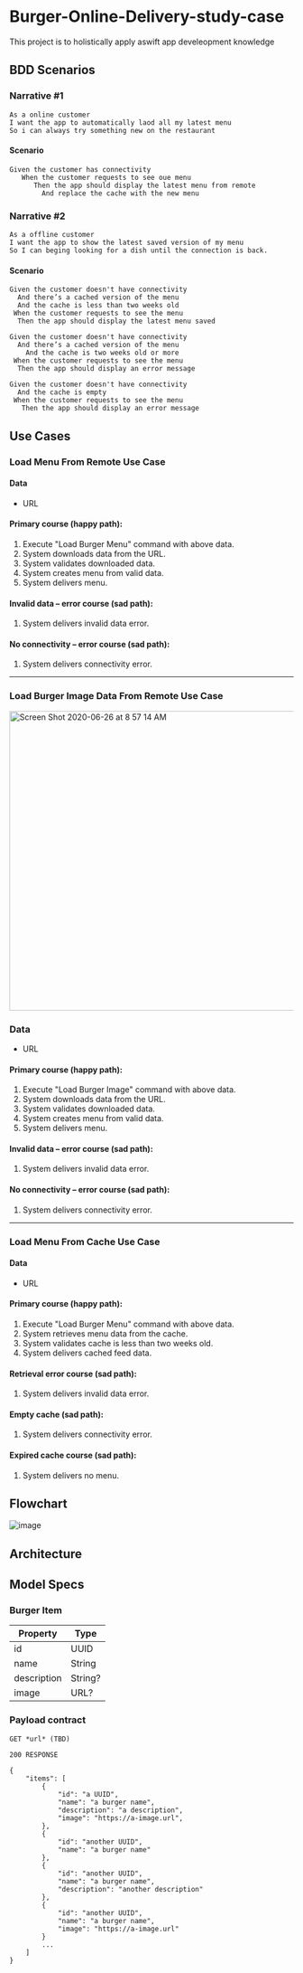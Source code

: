 # Burger-Online-Delivery-study-case

This project is to holistically apply aswift app develeopment knowledge

## BDD Scenarios

### Narrative #1

```
As a online customer
I want the app to automatically laod all my latest menu
So i can always try something new on the restaurant
```

#### Scenario 
```
Given the customer has connectivity
   When the customer requests to see oue menu
      Then the app should display the latest menu from remote
        And replace the cache with the new menu    
```

### Narrative #2

```
As a offline customer
I want the app to show the latest saved version of my menu
So I can beging looking for a dish until the connection is back.
```

#### Scenario 
```
Given the customer doesn't have connectivity
  And there’s a cached version of the menu
  And the cache is less than two weeks old
 When the customer requests to see the menu
  Then the app should display the latest menu saved

Given the customer doesn't have connectivity
  And there’s a cached version of the menu
    And the cache is two weeks old or more
 When the customer requests to see the menu
  Then the app should display an error message

Given the customer doesn't have connectivity
  And the cache is empty
 When the customer requests to see the menu
   Then the app should display an error message 
```

## Use Cases

### Load Menu From Remote Use Case

#### Data
   * URL
   
#### Primary course (happy path):
   1. Execute "Load Burger Menu" command with above data.
   1. System downloads data from the URL.
   1. System validates downloaded data.
   1. System creates menu from valid data.
   1. System delivers menu.

#### Invalid data – error course (sad path):
   1. System delivers invalid data error.

#### No connectivity – error course (sad path):
   1. System delivers connectivity error.

---

### Load Burger Image Data From Remote Use Case
<img width="530" alt="Screen Shot 2020-06-26 at 8 57 14 AM" src="https://user-images.githubusercontent.com/19692076/85865241-3540d580-b78b-11ea-965e-303f38fa8b17.png">

### Data
   * URL
   
#### Primary course (happy path):
   1. Execute "Load Burger Image" command with above data.
   1. System downloads data from the URL.
   1. System validates downloaded data.
   1. System creates menu from valid data.
   1. System delivers menu.

#### Invalid data – error course (sad path):
   1. System delivers invalid data error.

#### No connectivity – error course (sad path):
   1. System delivers connectivity error.
   
---

### Load Menu From Cache Use Case

#### Data
   * URL
   
#### Primary course (happy path):
   1. Execute "Load Burger Menu" command with above data.
   1. System retrieves menu data from the cache.
   1. System validates cache is less than two weeks old.
   1. System delivers cached feed data.

#### Retrieval error course (sad path):
   1. System delivers invalid data error.

#### Empty cache (sad path):
   1. System delivers connectivity error.
   
#### Expired cache course (sad path):
   1. System delivers no menu.
   
## Flowchart
![image](https://drive.google.com/file/d/1p6TjTjornO5K6Gn0RrEx8vW40s5VAdWh/view?usp=sharing)

## Architecture

## Model Specs

### Burger Item

| Property  | Type |
| ------------- | ------------- |
| id  | UUID  |
| name  | String  |
| description  | String? |
| image  | URL?  |

### Payload contract
```
GET *url* (TBD)

200 RESPONSE

{
	"items": [
		{
			"id": "a UUID",
			"name": "a burger name",
			"description": "a description",
			"image": "https://a-image.url",
		},
		{
			"id": "another UUID",
			"name": "a burger name"
		},
		{
			"id": "another UUID",
			"name": "a burger name",
			"description": "another description"
		},
		{
			"id": "another UUID",
			"name": "a burger name",
			"image": "https://a-image.url"
		}
		...
	]
}
```
